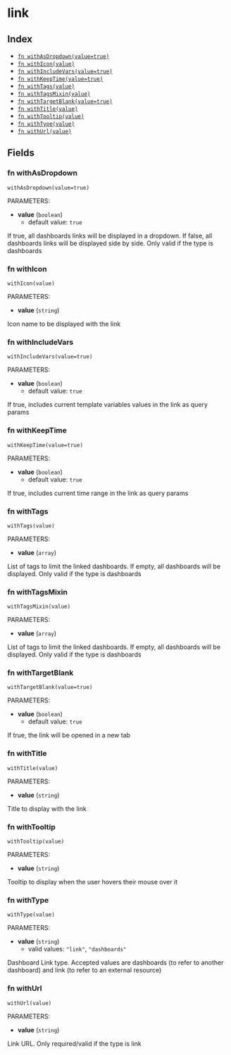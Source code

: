 # link



## Index

* [`fn withAsDropdown(value=true)`](#fn-withasdropdown)
* [`fn withIcon(value)`](#fn-withicon)
* [`fn withIncludeVars(value=true)`](#fn-withincludevars)
* [`fn withKeepTime(value=true)`](#fn-withkeeptime)
* [`fn withTags(value)`](#fn-withtags)
* [`fn withTagsMixin(value)`](#fn-withtagsmixin)
* [`fn withTargetBlank(value=true)`](#fn-withtargetblank)
* [`fn withTitle(value)`](#fn-withtitle)
* [`fn withTooltip(value)`](#fn-withtooltip)
* [`fn withType(value)`](#fn-withtype)
* [`fn withUrl(value)`](#fn-withurl)

## Fields

### fn withAsDropdown

```jsonnet
withAsDropdown(value=true)
```

PARAMETERS:

* **value** (`boolean`)
   - default value: `true`

If true, all dashboards links will be displayed in a dropdown. If false, all dashboards links will be displayed side by side. Only valid if the type is dashboards
### fn withIcon

```jsonnet
withIcon(value)
```

PARAMETERS:

* **value** (`string`)

Icon name to be displayed with the link
### fn withIncludeVars

```jsonnet
withIncludeVars(value=true)
```

PARAMETERS:

* **value** (`boolean`)
   - default value: `true`

If true, includes current template variables values in the link as query params
### fn withKeepTime

```jsonnet
withKeepTime(value=true)
```

PARAMETERS:

* **value** (`boolean`)
   - default value: `true`

If true, includes current time range in the link as query params
### fn withTags

```jsonnet
withTags(value)
```

PARAMETERS:

* **value** (`array`)

List of tags to limit the linked dashboards. If empty, all dashboards will be displayed. Only valid if the type is dashboards
### fn withTagsMixin

```jsonnet
withTagsMixin(value)
```

PARAMETERS:

* **value** (`array`)

List of tags to limit the linked dashboards. If empty, all dashboards will be displayed. Only valid if the type is dashboards
### fn withTargetBlank

```jsonnet
withTargetBlank(value=true)
```

PARAMETERS:

* **value** (`boolean`)
   - default value: `true`

If true, the link will be opened in a new tab
### fn withTitle

```jsonnet
withTitle(value)
```

PARAMETERS:

* **value** (`string`)

Title to display with the link
### fn withTooltip

```jsonnet
withTooltip(value)
```

PARAMETERS:

* **value** (`string`)

Tooltip to display when the user hovers their mouse over it
### fn withType

```jsonnet
withType(value)
```

PARAMETERS:

* **value** (`string`)
   - valid values: `"link"`, `"dashboards"`

Dashboard Link type. Accepted values are dashboards (to refer to another dashboard) and link (to refer to an external resource)
### fn withUrl

```jsonnet
withUrl(value)
```

PARAMETERS:

* **value** (`string`)

Link URL. Only required/valid if the type is link